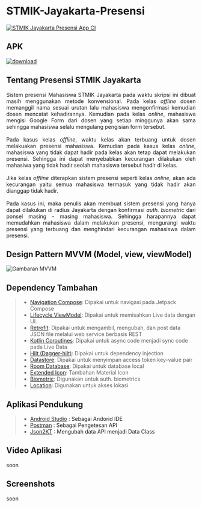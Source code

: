 # STMIK-Jayakarta-Presensi
[![STMIK Jayakarta Presensi App CI](https://github.com/FizCode/STMIK-Jayakarta-Presensi/actions/workflows/ci.yml/badge.svg?branch=master)](https://github.com/FizCode/STMIK-Jayakarta-Presensi/actions/workflows/ci.yml)

## APK
<a href="https://github.com/FizCode/STMIK-Jayakarta-Presensi/raw/master/app/build/outputs/apk/debug/app-debug.apk"><img src="https://user-images.githubusercontent.com/101188749/195594803-085ae479-f9c8-4384-9226-fe18ac6b694d.svg" alt="download"></a>

## Tentang Presensi STMIK Jayakarta
<p align="justify">
Sistem presensi Mahasiswa STMIK Jayakarta pada waktu skripsi ini dibuat masih menggunakan metode konvensional. Pada kelas <i>offline</i> dosen memanggil nama sesuai urutan lalu mahasiswa mengonfirmasi kemudian dosen mencatat kehadirannya. Kemudian pada kelas <i>online</i>, mahasiswa mengisi Google Form dari dosen yang setiap minggunya akan sama sehingga mahasiswa selalu mengulang pengisian form tersebut.
<br><br>
Pada kasus kelas <i>offline</i>, waktu kelas akan terbuang untuk dosen melakuakan presensi mahasiswa. Kemudian pada kasus kelas <i>online</i>, mahasiswa yang tidak dapat hadir pada kelas akan tetap dapat melakukan presensi. Sehingga ini dapat menyebabkan kecurangan dilakukan oleh mahasiwa yang tidak hadir seolah mahasiswa tersebut hadir di kelas.
<br><br>
Jika kelas <i>offline</i> diterapkan sistem presensi seperti kelas <i>online</i>, akan ada kecurangan yaitu semua mahasiswa termasuk yang tidak hadir akan dianggap tidak hadir.
<br><br>
Pada kasus ini, maka penulis akan membuat sistem presensi yang hanya dapat dilakukan di radius Jayakarta dengan konfirmasi <i>auth. biometric</i> dari ponsel masing - masing mahasiswa. Sehingga harapannya dapat memudahkan mahasiswa dalam melakukan presensi, mengurangi waktu presensi yang terbuang dan menghindari kecurangan mahasiswa dalam presensi.
</p>

## Design Pattern MVVM (Model, view, viewModel)
![Gambaran MVVM](https://github.com/FizCode/STMIK-Jayakarta-Presensi/assets/101188749/724e779b-aed6-4e72-9527-ed283aac6b77)


## Dependency Tambahan
>- <a href='https://developer.android.com/jetpack/compose/navigation'>Navigation Compose</a>: Dipakai untuk navigasi pada Jetpack Compose
>- <a href='https://developer.android.com/jetpack/androidx/releases/lifecycle'>Lifecycle ViewModel</a>: Dipakai untuk memisahkan Live data dengan UI.
>- <a href='https://square.github.io/retrofit/'>Retrofit</a>: Dipakai untuk mengambil, mengubah, dan post data JSON file melalui web service berbasis REST
>- <a href='https://kotlinlang.org/docs/coroutines-guide.html'>Kotlin Coroutines</a>: Dipakai untuk async code menjadi sync code pada Live Data
>- <a href='https://developer.android.com/training/dependency-injection/hilt-android'>Hilt (Dagger-hilt)</a>: Dipakai untuk dependency injection
>- <a href='https://developer.android.com/jetpack/androidx/releases/datastore'>Datastore</a>: Dipakai untuk menyimpan access token key-value pair
>- <a href='https://developer.android.com/jetpack/androidx/releases/room'>Room Database</a>: Dipakai untuk database local
>- <a href='https://developer.android.com/reference/kotlin/androidx/compose/material/icons/package-summary'>Extended Icon</a>: Tambahan Material Icon
>- <a href='https://developer.android.com/jetpack/androidx/releases/biometric'>Biometric</a>: Digunakan untuk auth. biometrics
>- <a href='https://developers.google.com/android/guides/setup'>Location</a>: Digunakan untuk akses lokasi

## Aplikasi Pendukung
>- <a href='https://developer.android.com/studio'>Android Studio</a> <a>: Sebagai Andorid IDE </a>
>- <a href='https://www.postman.com/'>Postman</a> <a>: Sebagai Pengetesan API</a>
>- <a href='https://json2kt.com/'>Json2KT</a> <a>: Mengubah data API menjadi Data Class</a>

## Video Aplikasi
soon

## Screenshots
soon
